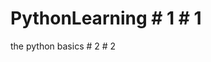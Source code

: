 # PythonLearning                                   #  1 #  1
the python basics                                  #  2 #  2
